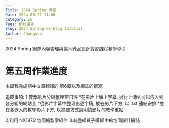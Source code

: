 ```yaml
---
Title: 2024 Spring 課程
Date: 2024-03-21 11:00
Category: w5
Tags: 網誌編寫
Slug: 2024-Spring-w5-blog-tutorial
Author: Changyou
---
```


2024 Spring 網際內容管理與協同產品設計實習課程教學導引.

<!-- PELICAN_END_SUMMARY -->
# 第五周作業進度
本周我完成期中文章翻譯的 第6章以及網誌的撰寫

追蹤事項:
1.教學影片分組整理並自評
*在影片上填上字幕, 另行上傳到可以嵌入到各分組的網站上
*從影片字幕中整理出逐字稿, 放在影片下方, 以 .txt 連結安排
*並在各嵌入的教學影片下方, 以摘要方式說明該影片的教學重點

2.利用 NX1872 協同繪製零組件
3.統整組員子模組中的協同設計網誌